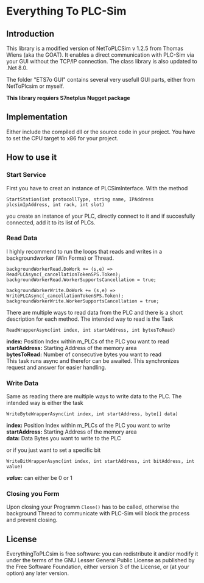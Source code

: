 # Everything To PLC-Sim
## Introduction
This library is a modified version of NetToPLCSim v 1.2.5 from Thomas Wiens (aka the GOAT).
It enables a direct communication with PLC-Sim via your GUI without the TCP/IP connection. The class library is also updated to .Net 8.0.

The folder "ETS7o GUI" contains several very usefull GUI parts, either from NetToPlcsim or myself.

**This library requiers S7netplus Nugget package**

## Implementation
Either include the compiled dll or the source code in your project. You  have to set the CPU target to x86 for your project.

## How to use it
### Start Service
First you have to creat an instance of PLCSimInterface. With the method
```
StartStation(int protocollType, string name, IPAddress plcsimIpAddress, int rack, int slot)
```
you create an instance of your PLC, directly connect to it and if succesfully connected, add it to its list of PLCs.
### Read Data
I highly recommend to run the loops that reads and writes in a backgroundworker (Win Forms) or Thread.
```
backgroundWorkerRead.DoWork += (s,e) => ReadPLCAsync(_cancellationTokenSPS.Token);
backgroundWorkerRead.WorkerSupportsCancellation = true;

backgroundWorkerWrite.DoWork += (s,e) => WritePLCAsync(_cancellationTokenSPS.Token);
backgroundWorkerWrite.WorkerSupportsCancellation = true;
```
There are multiple ways to read data from the PLC and there is a short description for each method. The intended way to read is the Task
```
ReadWrapperAsync(int index, int startAddress, int bytesToRead)
```
**index:** Position Index within m_PLCs of the PLC you want to read  
**startAddress:** Starting Address of the memory area  
**bytesToRead:** Number of consecutive bytes you want to read  
This task runs async and therefor can be awaited. This synchronizes request and answer for easier handling.
### Write Data
Same as reading there are multiple ways to write data to the PLC. The intended way is either the task
```
WriteByteWrapperAsync(int index, int startAddress, byte[] data)
```
**index:** Position Index within m_PLCs of the PLC you want to write  
**startAddress:** Starting Address of the memory area  
**data:** Data Bytes you want to write to the PLC

or if you just want to set a specific bit
```
WriteBitWrapperAsync(int index, int startAddress, int bitAddress, int value)
```
***value:*** can either be 0 or 1
### Closing you Form
Upon closing your Programm ```Close()``` has to be called, otherwise the background Thread to communicate with PLC-Sim will block the process and prevent closing.
## License
EverythingToPLCsim is free software: you can redistribute it and/or modify it under the terms of the GNU Lesser General Public License as published by the Free Software Foundation, either version 3 of the License, or (at your option) any later version.
